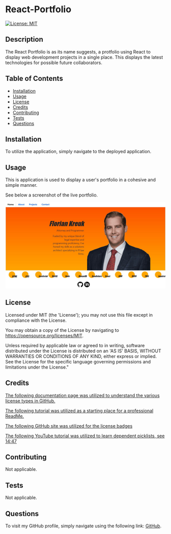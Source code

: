 # React-Portfolio

[![License: MIT](https://img.shields.io/badge/License-MIT-yellow.svg)](https://opensource.org/licenses/MIT)
 
 ## Description
 
 The React Portfolio is as its name suggests, a protfolio using React to display web development projects in a single place. This displays the latest technologies for possible future collaborators.
 
 ## Table of Contents
 
 - [Installation](#installation)
 - [Usage](#usage)
 - [License](#license)
 - [Credits](#credits)
 - [Contributing](#contributing)
 - [Tests](#tests)
 - [Questions](#questions)
 
 ## Installation
 
 To utilize the application, simply navigate to the deployed application.
 
 ## Usage
 
 This is application is used to display a user's portfolio in a cohesive and simple manner.
 
See below a screenshot of the live portfolio.

![Screenshot](/src/assets/portfolio.JPG)

 
 ## License
 
 Licensed under MIT (the 'License'); you may not use this file except in compliance with the License. 
 
 You may obtain a copy of the License by navigating to https://opensource.org/licenses/MIT.
 
 Unless required by applicable law or agreed to in writing, software distributed under the License is distributed on an 'AS IS' BASIS, WITHOUT WARRANTIES OR CONDITIONS OF ANY KIND, either express or implied. See the License for the specific language governing permissions and limitations under the License."
 
 
 ## Credits
 
 [The following documentation page was utilized to understand the various license types in GitHub.](https://docs.github.com/en/repositories/managing-your-repositorys-settings-and-features/customizing-your-repository/licensing-a-repository)
 
 [The following tutorial was utilized as a starting place for a professional ReadMe.](https://coding-boot-camp.github.io/full-stack/github/professional-readme-guide)

 [The following GitHub site was utilized for the license badges](https://gist.github.com/lukas-h/2a5d00690736b4c3a7ba)

 [The following YouTube tutorial was utilized to learn dependent picklists, see 14:47](https://www.youtube.com/watch?v=CfS6eOBe8AY)
 
 
 ## Contributing
 
 Not applicable.
  
 
 ## Tests
 
 Not applicable.
 
 
 ## Questions

 To visit my GitHub profile, simply navigate using the following link: [GitHub](https://github.com/f-kreuk).